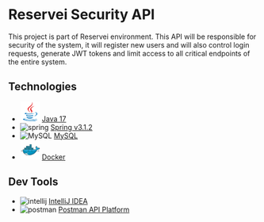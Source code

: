 # Reservei Security API

This project is part of Reservei environment. This API will be responsible for security of the system, it will register new users 
and will also control login requests, generate JWT tokens and limit access to all critical endpoints of the entire system.

## Technologies

- <img title="Java Icon" src="https://raw.githubusercontent.com/devicons/devicon/master/icons/java/java-original.svg" alt="java" width="40" height="40"/> [Java 17](https://jdk.java.net/17/) 
- <img title="Spring Icon" src="https://www.vectorlogo.zone/logos/springio/springio-icon.svg" alt="spring" width="40" height="40"> [Spring v3.1.2](https://spring.io/why-spring)
- <img src="https://raw.githubusercontent.com/devicons/devicon/master/icons/postgresql/mysql-original.svg" alt="MySQL" width="40" height="40"/> [MySQL](https://www.mysql.com/)
- <img src="https://raw.githubusercontent.com/devicons/devicon/master/icons/docker/docker-original.svg" alt="docker" width="40" height="40"/> [Docker](https://www.docker.com/)

## Dev Tools

- <img title="IntelliJ Icon" src="https://upload.wikimedia.org/wikipedia/commons/9/9c/IntelliJ_IDEA_Icon.svg" alt="intellij" width="40" height="40"> [IntelliJ IDEA](https://www.jetbrains.com/idea/)
- <img title="Postman Icon" src="https://www.vectorlogo.zone/logos/getpostman/getpostman-icon.svg" alt="postman" width="40" height="40"> [Postman API Platform](https://www.postman.com/)